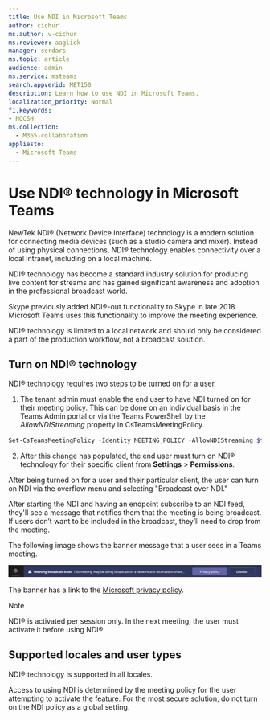 ```yaml
---
title: Use NDI in Microsoft Teams
author: cichur
ms.author: v-cichur
ms.reviewer: aaglick
manager: serdars
ms.topic: article
audience: admin
ms.service: msteams
search.appverid: MET150
description: Learn how to use NDI in Microsoft Teams.
localization_priority: Normal
f1.keywords:
- NOCSH
ms.collection: 
  - M365-collaboration
appliesto: 
  - Microsoft Teams
---
```


# Use NDI® technology in Microsoft Teams

 NewTek NDI® (Network Device Interface) technology is a modern solution for connecting media devices (such as a studio camera and mixer). Instead of using physical connections, NDI® technology enables connectivity over a local intranet, including on a local machine.

NDI® technology has become a standard industry solution for producing live content for streams and has gained significant awareness and adoption in the professional broadcast world.

Skype previously added NDI®-out functionality to Skype in late 2018. Microsoft Teams uses this functionality to improve the meeting experience.

NDI® technology is limited to a local network and should only be considered a part of the production workflow, not a broadcast solution.

## Turn on NDI® technology

NDI® technology requires two steps to be turned on for a user.

1. The tenant admin must enable the end user to have NDI turned on for their meeting policy. This can be done on an individual basis in the Teams Admin portal or via the Teams PowerShell by the _AllowNDIStreaming_ property in CsTeamsMeetingPolicy.

```PowerShell
Set-CsTeamsMeetingPolicy -Identity MEETING_POLICY -AllowNDIStreaming $true
```

2. After this change has populated, the end user must turn on NDI® technology for their specific client from **Settings** > **Permissions**.

After being turned on for a user and their particular client, the user can turn on NDI via the overflow menu and selecting "Broadcast over NDI."

After starting the NDI and having an endpoint subscribe to an NDI feed, they'll see a message that notifies them that the meeting is being broadcast. If users don’t want to be included in the broadcast, they’ll need to drop from the meeting.

The following image shows the banner message that a user sees in a Teams meeting.

![he NDI® technology banner that displays in a Teams meeting.](media/NDI-disclosure.png)

The banner has a link to the [Microsoft privacy policy](https://aka.ms/teamsprivacy).

> [!NOTE]
> NDI® is activated per session only. In the next meeting, the user must activate it before using NDI®.

## Supported locales and user types

NDI® technology is supported in all locales.

Access to using NDI is determined by the meeting policy for the user attempting to activate the feature. For the most secure solution, do not turn on the NDI policy as a global setting.
